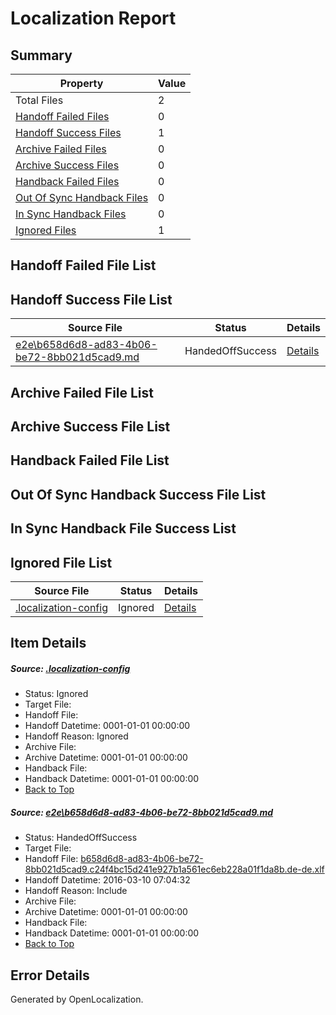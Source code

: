# <a name='report-top'></a> Localization Report

## Summary
 Property | Value 
 -------- | ----- 
 Total Files | 2
[ Handoff Failed Files ](#handoff-failed-list)| 0
[ Handoff Success Files ](#handoff-success-list)| 1
[ Archive Failed Files ](#archive-failed-list)| 0
[ Archive Success Files ](#archive-success-list)| 0
[ Handback Failed Files ](#handback-failed-list)| 0
[ Out Of Sync Handback Files ](#outofsync-handback-success-list)| 0
[ In Sync Handback Files ](#insync-handback-success-list)| 0
[ Ignored Files ](#ignored-list)| 1

## <a name='handoff-failed-list'></a> Handoff Failed File List

## <a name='handoff-success-list'></a> Handoff Success File List
 Source File | Status | Details 
 ----------- | ------ | ------- 
 [e2e\b658d6d8-ad83-4b06-be72-8bb021d5cad9.md](https://github.com/OpenLocalizationTest/oltest/blob/c5cff47b81cc61a4bcb94adf22e6947d67448baf/e2e/b658d6d8-ad83-4b06-be72-8bb021d5cad9.md) | HandedOffSuccess | [Details](#c3ea7929065151ec54d97f8b4a533529f0c206361)

## <a name='archive-failed-list'></a> Archive Failed File List

## <a name='archive-success-list'></a> Archive Success File List

## <a name='handback-failed-list'></a> Handback Failed File List

## <a name='outofsync-handback-success-list'></a> Out Of Sync Handback Success File List

## <a name='insync-handback-success-list'></a> In Sync Handback File Success List

## <a name='ignored-list'></a> Ignored File List
 Source File | Status | Details 
 ----------- | ------ | ------- 
 [.localization-config](https://github.com/OpenLocalizationTest/oltest/blob/c5cff47b81cc61a4bcb94adf22e6947d67448baf/.localization-config) | Ignored | [Details](#66aca4b1c2f43b14ec41e0e427345df94af1d5e10)

## Item Details
##### <a name='66aca4b1c2f43b14ec41e0e427345df94af1d5e10'></a> Source: [.localization-config](https://github.com/OpenLocalizationTest/oltest/blob/c5cff47b81cc61a4bcb94adf22e6947d67448baf/.localization-config)
* Status: Ignored
* Target File: 
* Handoff File: 
* Handoff Datetime: 0001-01-01 00:00:00
* Handoff Reason: Ignored
* Archive File: 
* Archive Datetime: 0001-01-01 00:00:00
* Handback File: 
* Handback Datetime: 0001-01-01 00:00:00
* [Back to Top](#report-top)

##### <a name='c3ea7929065151ec54d97f8b4a533529f0c206361'></a> Source: [e2e\b658d6d8-ad83-4b06-be72-8bb021d5cad9.md](https://github.com/OpenLocalizationTest/oltest/blob/c5cff47b81cc61a4bcb94adf22e6947d67448baf/e2e/b658d6d8-ad83-4b06-be72-8bb021d5cad9.md)
* Status: HandedOffSuccess
* Target File: 
* Handoff File: [b658d6d8-ad83-4b06-be72-8bb021d5cad9.c24f4bc15d241e927b1a561ec6eb228a01f1da8b.de-de.xlf](https://github.com/OpenLocalizationTestOrg/olhandoff/blob/0d697ccd88185a498b0b7c00227804a67d610984/ol-handoff/OpenLocalizationTestOrg/oltest.de-de/xinjiang/ht/b658d6d8-ad83-4b06-be72-8bb021d5cad9.c24f4bc15d241e927b1a561ec6eb228a01f1da8b.de-de.xlf)
* Handoff Datetime: 2016-03-10 07:04:32
* Handoff Reason: Include
* Archive File: 
* Archive Datetime: 0001-01-01 00:00:00
* Handback File: 
* Handback Datetime: 0001-01-01 00:00:00
* [Back to Top](#report-top)


## Error Details

Generated by OpenLocalization.
